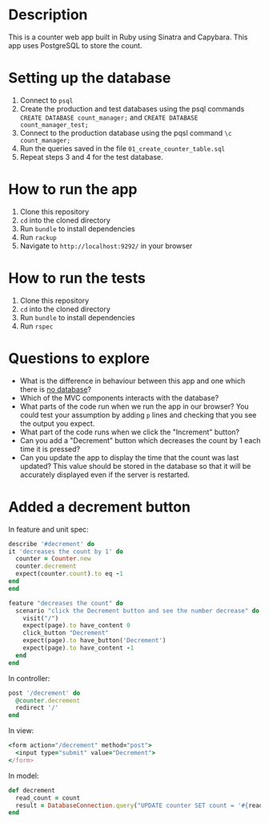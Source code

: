 # Description
This is a counter web app built in Ruby using Sinatra and Capybara. This app uses PostgreSQL to store the count.

# Setting up the database
1. Connect to `psql`
2. Create the production and test databases using the psql commands `CREATE DATABASE count_manager;` and `CREATE DATABASE count_manager_test;`
3. Connect to the production database using the pqsl command `\c count_manager;`
4. Run the queries saved in the file `01_create_counter_table.sql`
5. Repeat steps 3 and 4 for the test database.

# How to run the app
1. Clone this repository
2. `cd` into the cloned directory
3. Run `bundle` to install dependencies
4. Run `rackup`
5. Navigate to `http://localhost:9292/` in your browser

# How to run the tests
1. Clone this repository
2. `cd` into the cloned directory
3. Run `bundle` to install dependencies
4. Run `rspec`

# Questions to explore
* What is the difference in behaviour between this app and one which there is [no database](https://github.com/tatsiana-makers/count-sinatra)?
* Which of the MVC components interacts with the database?
* What parts of the code run when we run the app in our browser? You could test your assumption by adding `p` lines and checking that you see the output you expect.
* What part of the code runs when we click the "Increment" button?
* Can you add a "Decrement" button which decreases the count by 1 each time it is pressed?
* Can you update the app to display the time that the count was last updated? This value should be stored in the database so that it will be accurately displayed even if the server is restarted.

# Added a decrement button

In feature and unit spec:
```ruby
describe '#decrement' do
it 'decreases the count by 1' do
  counter = Counter.new
  counter.decrement
  expect(counter.count).to eq -1
end
end

feature "decreases the count" do
  scenario "click the Decrement button and see the number decrease" do
    visit("/")
    expect(page).to have_content 0
    click_button "Decrement"
    expect(page).to have_button('Decrement')
    expect(page).to have_content -1
  end
end

```

In controller:
```ruby
post '/decrement' do
  @counter.decrement
  redirect '/'
end
```
In view:
```ruby
<form action="/decrement" method="post">
  <input type="submit" value="Decrement">
</form>
```
In model:
```ruby
def decrement
  read_count = count
  result = DatabaseConnection.query("UPDATE counter SET count = '#{read_count - 1}' WHERE id=1;")
end
```
